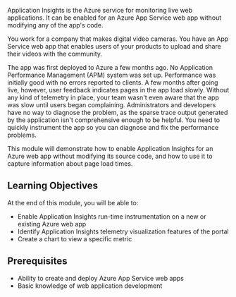 Application Insights is the Azure service for monitoring live web applications. It can be enabled for an Azure App Service web app without modifying any of the app's code.

You work for a company that makes digital video cameras. You have an App Service web app that enables users of your products to upload and share their videos with the community.

The app was first deployed to Azure a few months ago. No Application Performance Management (APM) system was set up. Performance was initially good with no errors reported to clients. A few months after going live, however, user feedback indicates pages in the app load slowly. Without any kind of telemetry in place, your team wasn't even aware that the app was slow until users began complaining. Administrators and developers have no way to diagnose the problem, as the sparse trace output generated by the application isn't comprehensive enough to be helpful. You need to quickly instrument the app so you can diagnose and fix the performance problems.

This module will demonstrate how to enable Application Insights for an Azure web app without modifying its source code, and how to use it to capture information about page load times.

## Learning Objectives

At the end of this module, you will be able to:

- Enable Application Insights run-time instrumentation on a new or existing Azure web app
- Identify Application Insights telemetry visualization features of the portal
- Create a chart to view a specific metric

## Prerequisites

- Ability to create and deploy Azure App Service web apps
- Basic knowledge of web application development
